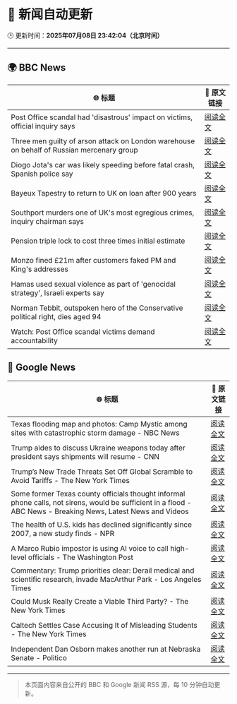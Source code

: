 # 🧠 新闻自动更新

🕒 更新时间：**2025年07月08日 23:42:04（北京时间）**

---

## 🌍 BBC News

| 🌐 标题 | 🔗 原文链接 |
|--------|-------------|
| Post Office scandal had 'disastrous' impact on victims, official inquiry says | [阅读全文](https://www.bbc.com/news/articles/cz9k4lvg77lo) |
| Three men guilty of arson attack on London warehouse on behalf of Russian mercenary group | [阅读全文](https://www.bbc.com/news/articles/cx2k37x91vlo) |
| Diogo Jota's car was likely speeding before fatal crash, Spanish police say | [阅读全文](https://www.bbc.com/news/articles/cn4l1n45l1xo) |
| Bayeux Tapestry to return to UK on loan after 900 years | [阅读全文](https://www.bbc.com/news/articles/c14ev1z6d5go) |
| Southport murders one of UK's most egregious crimes, inquiry chairman says | [阅读全文](https://www.bbc.com/news/articles/cg5zmlvlrn4o) |
| Pension triple lock to cost three times initial estimate | [阅读全文](https://www.bbc.com/news/articles/cy7nv3pdgr4o) |
| Monzo fined £21m after customers faked PM and King's addresses | [阅读全文](https://www.bbc.com/news/articles/cqjqgxzz8gjo) |
| Hamas used sexual violence as part of 'genocidal strategy', Israeli experts say | [阅读全文](https://www.bbc.com/news/articles/c1mz8gxzg82o) |
| Norman Tebbit, outspoken hero of the Conservative political right, dies aged 94 | [阅读全文](https://www.bbc.com/news/articles/c3g9k9l1g3xo) |
| Watch: Post Office scandal victims demand accountability | [阅读全文](https://www.bbc.com/news/videos/cvg81jz1j06o) |

## 📰 Google News

| 🌐 标题 | 🔗 原文链接 |
|--------|-------------|
| Texas flooding map and photos: Camp Mystic among sites with catastrophic storm damage - NBC News | [阅读全文](https://news.google.com/rss/articles/CBMiugFBVV95cUxOMHdETlB6ZHlRakY0cjd4VldDWnVzdnN6NEZtWXBLRzdMb3I3cTdJUXc5UEwtS2FyeGIxMHFSZVBBNXVTWUpMbzhKV3Jab0FUQlo1YkMyR2dFOHM2NUk1bTNkVUhzWDA1NkZKX0I0RG9YTGZ3eFExekxFcExoM09wRDRlTUU1dVEwb1piYXZxOWRHQ3gyNmdydFBnU3MzX1NyQ2QwUHdrdnNHVklWYTNrbERJMFdJTEVWYlHSAVZBVV95cUxPWFRYNDdNTWlnaXpHNW16bzhrcVBTY3U0ZjVKU2Zhc1lPVElHVjdiZHdWYkhqMlZVTjZaeEpodmQwb1JKV1ktaXM4Z1lKZm1jT1c2WGNlQQ?oc=5) |
| Trump aides to discuss Ukraine weapons today after president says shipments will resume - CNN | [阅读全文](https://news.google.com/rss/articles/CBMic0FVX3lxTE01cUNtWkVSNU9XRUNaaHJyME54OVZlclBfU21wVHVyU045X0JsVjRrQkk3SFdTYmNWaWFUNGZzUUZSZkl6NzBzZWdxX01uSlhpMk5oYS1FRE1OWk5tYmJsb2JFT2RiN1p4OW5qeTdZUXROMjTSAXhBVV95cUxOcFFWaTRPZXhhcEdRUy1FaGZVTmNRUTRsalMyb2FqV3F0djBJSlh6NHlYNWU5aUxmZW96eDJzdmJnbzdkTmNldW8zbkRicDNPT1ZtWXpOZlo4d08wWUd0Y2g2OURKeXlzNXlITjNUcGd0TllmNUlISks?oc=5) |
| Trump’s New Trade Threats Set Off Global Scramble to Avoid Tariffs - The New York Times | [阅读全文](https://news.google.com/rss/articles/CBMiggFBVV95cUxQSkE1OUFRcjdyMVVUMkRUM3k3emxUTGZIekZBbFJKTXJndUxtOVRxTGY5Q3ByYXdReUY1SjBhMWtRR0NCeV9uSEo5Q09tRTR3aktGM2MtQkRsamE1Ny1ZTnM3QXpMMENyUVAwYUx5OWhoQVhqc21JanRyYk13TUZkcjRB?oc=5) |
| Some former Texas county officials thought informal phone calls, not sirens, would be sufficient in a flood - ABC News - Breaking News, Latest News and Videos | [阅读全文](https://news.google.com/rss/articles/CBMipgFBVV95cUxQZkVRdmsxQy04Z05faFhYRk55Tnpvc1VNb0ZtbDdKTlN5V2hQdkJOeWJFNjRlQkxZZ2lQRkJ2bGRFU3psOXNiRDZUaFM3UnZtcG5xaTNhYmNrcFRrWkhEcnJnM280NWxmNDlaS1drN1ZxVmFDTUZpOXdqd1Y3c1I0T3dsRG4xUlluZUNMc0RtcHp2U1VMYUkzNmhTa2luWUZTcHc1dnpB0gGrAUFVX3lxTFBfei0yWFNnVk1vRlhJQjEtUzVKOGN5aXNxdk44TGFkSm0tTlJpN1BTaHlTOExrV29FcUhlWGRmTjE1N19pbEhta21Qb2Z3LVVuemhhbjM2Vl9YMzNOREZEdFNTMUFtNUFfd1UtZ2JBRHVELXczaHpOZTlISjNvSG5IdU1OOGZwUTlNY2EwTTBnU1JlVWxiYnBzZ2RlRU5fOWs1eHFvNVZCLXJIOA?oc=5) |
| The health of U.S. kids has declined significantly since 2007, a new study finds - NPR | [阅读全文](https://news.google.com/rss/articles/CBMirAFBVV95cUxQSnpBQjBiT2ZsZWExQ0FObnlmakp6Nk5Ec1dXdUd5OVE0amVxRXBCc0xtSTBiU1JCd1BmVHpkYktnMEl5VFZtSnlBUWVlcXNJcm5IaXVaMFdUNzBJb3VKUDU4MF96cXdSdXBOb1JMZDNrMFRJYkVSWUk0Y0dlR1JaRDFCVHg3Tkw2eWRKY1JGcE41OEdMZzNHUnFoOHZudmVFaFdIdzA3ZVNrVVVL?oc=5) |
| A Marco Rubio impostor is using AI voice to call high-level officials - The Washington Post | [阅读全文](https://news.google.com/rss/articles/CBMilgFBVV95cUxOcFdaVVJnSmxic1MyOWdIYTYtekhwTE1oOUppdVB6SUtYMkgxc0VjUzVoOHNMRjhiLUZ3YjVJSmwwVWhVVjN0OE5nNGFueHk5Vm5DRVhJUWZ0V3ZuVXlWSXBUcExRRkVPZDJsSURQem1LcjduME9IaThFSmFSSzdCZUFZdDZqMXE1RTlHdDlhQzBwNUNGMEE?oc=5) |
| Commentary: Trump priorities clear: Derail medical and scientific research, invade MacArthur Park - Los Angeles Times | [阅读全文](https://news.google.com/rss/articles/CBMi6gFBVV95cUxQeGNPemEzX2dXQW5MbmdZdUtVc21IVlFrMm1NU0M2Q3R6cHpUaDlQY0VWaGdDVG56RFFBNVdUemprTGJOc21QbDhRQy1YS1dQcU9xQURFb1ZJNVZ0blZ5VXhUVFo1UWc5V3NwT3hFZlhvdVlzMzlHS2J0cFZXZHkwdFROTUNMQXg1Q2R3UmdqRFFLSjZPT1gwMzBnY2ZZYkN0NGhPODFlb2JLWmROR3N2eFBKZHB2cFBCTjR4TC0wOFBSUm9VV29lUHhFUWlyVl81dEtJWUJfVlZUMmkzdkdySkRkWWczX211alE?oc=5) |
| Could Musk Really Create a Viable Third Party? - The New York Times | [阅读全文](https://news.google.com/rss/articles/CBMifkFVX3lxTE9EcHhVNDBkdkVDbHRaRWhFVFRael9xbWFMc2lvazQxVWpPNVZQc1ktQVU0ZGZyRlVjWS1KMzB1eTlsV0V5dFJOVDY2MGFoeTlGOXdzZWNVeEwzUDE2cFVqdWRQMXl0MlRQZFByN1I1c1VXYl9VMkNYVi0tRnhMdw?oc=5) |
| Caltech Settles Case Accusing It of Misleading Students - The New York Times | [阅读全文](https://news.google.com/rss/articles/CBMiigFBVV95cUxNOTE0QjBpZXRrRG4zOU1mR2k0U0NEdXVycGJ3ckFqWERIUTd0NEptNVNOOTUzZDlMbFJ2X1htTXZ6dHJMc21XODZ5c1R2NkhiUGQ1YWdOY2h1UFh6VnJmX19nX1k3U08tcUJTYjFUalNTNlZxRTV6dGdMak9qUUg4LWItMlpFRlZaTmc?oc=5) |
| Independent Dan Osborn makes another run at Nebraska Senate - Politico | [阅读全文](https://news.google.com/rss/articles/CBMiiAFBVV95cUxNM0J0ZWRvdl9nOTk3UXpMa3F4cEhQMkFucHFOQ1JYamUzTnd4OFgyUlRhMGFxSHNpdU1NcVNBZW1NekVDYXluTVd0S0lEbWFObFdiTUZvMGhDc1VfSmlSUzE0S3U3NW1wUkVub3pqYUxuNTlURG1pV2hWMnJJaDh0cEFuR2dHcDZD?oc=5) |

---
> 本页面内容来自公开的 BBC 和 Google 新闻 RSS 源，每 10 分钟自动更新。
